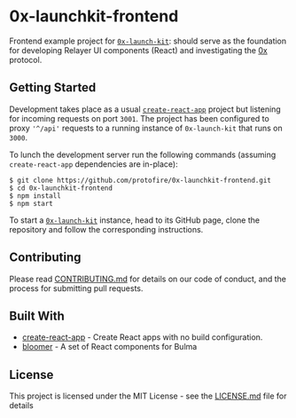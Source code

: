 # 0x-launchkit-frontend

Frontend example project for [`0x-launch-kit`](https://github.com/0xProject/0x-launch-kit): should serve as the foundation for developing Relayer UI components (React) and investigating the [0x](https://github.com/0xProject) protocol.

## Getting Started

Development takes place as a usual [`create-react-app`](https://github.com/facebook/create-react-app) project but listening for incoming requests on port `3001`. The project has been configured to proxy `'^/api'` requests to a running instance of `0x-launch-kit` that runs on `3000`.

To lunch the development server run the following commands (assuming `create-react-app` dependencies are in-place):

```
$ git clone https://github.com/protofire/0x-launchkit-frontend.git
$ cd 0x-launchkit-frontend
$ npm install
$ npm start
```

To start a [`0x-launch-kit`](https://github.com/0xProject/0x-launch-kit) instance, head to its GitHub page, clone the repository and follow the corresponding instructions.

## Contributing

Please read [CONTRIBUTING.md](CONTRIBUTING.md) for details on our code of conduct, and the process for submitting pull requests.

## Built With

-   [create-react-app](https://github.com/facebook/create-react-app) -
    Create React apps with no build configuration.
-   [bloomer](https://github.com/AlgusDark/bloomer) - A set of React components for Bulma

## License

This project is licensed under the MIT License - see the [LICENSE.md](LICENSE.md) file for details
